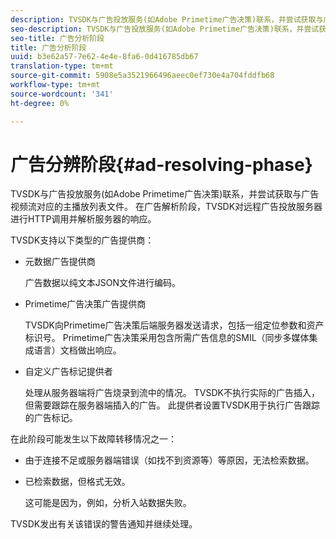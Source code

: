 ```yaml
---
description: TVSDK与广告投放服务(如Adobe Primetime广告决策)联系，并尝试获取与广告视频流对应的主播放列表文件。 在广告解析阶段，TVSDK对远程广告投放服务器进行HTTP调用并解析服务器的响应。
seo-description: TVSDK与广告投放服务(如Adobe Primetime广告决策)联系，并尝试获取与广告视频流对应的主播放列表文件。 在广告解析阶段，TVSDK对远程广告投放服务器进行HTTP调用并解析服务器的响应。
seo-title: 广告分析阶段
title: 广告分析阶段
uuid: b3e62a57-7e62-4e4e-8fa6-0d416785db67
translation-type: tm+mt
source-git-commit: 5908e5a3521966496aeec0ef730e4a704fddfb68
workflow-type: tm+mt
source-wordcount: '341'
ht-degree: 0%

---
```



# 广告分辨阶段{#ad-resolving-phase}

TVSDK与广告投放服务(如Adobe Primetime广告决策)联系，并尝试获取与广告视频流对应的主播放列表文件。 在广告解析阶段，TVSDK对远程广告投放服务器进行HTTP调用并解析服务器的响应。

TVSDK支持以下类型的广告提供商：

* 元数据广告提供商

   广告数据以纯文本JSON文件进行编码。
* Primetime广告决策广告提供商

   TVSDK向Primetime广告决策后端服务器发送请求，包括一组定位参数和资产标识号。 Primetime广告决策采用包含所需广告信息的SMIL（同步多媒体集成语言）文档做出响应。
* 自定义广告标记提供者

   处理从服务器端将广告烧录到流中的情况。 TVSDK不执行实际的广告插入，但需要跟踪在服务器端插入的广告。 此提供者设置TVSDK用于执行广告跟踪的广告标记。

在此阶段可能发生以下故障转移情况之一：

* 由于连接不足或服务器端错误（如找不到资源等）等原因，无法检索数据。
* 已检索数据，但格式无效。

   这可能是因为，例如，分析入站数据失败。

TVSDK发出有关该错误的警告通知并继续处理。
